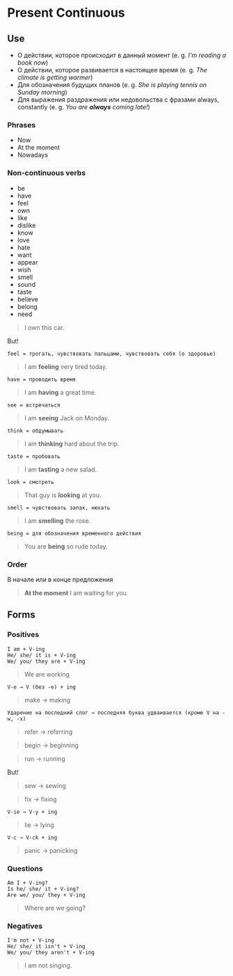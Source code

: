 # Present Continuous 

## Use
* О действии, которое происходит в данный момент (e. g. *I'm reading a book now*)
* О действии, которое развивается в настоящее время (e. g. *The climate is getting warmer*)
* Для обозначения будущих планов (e. g. *She is playing tennis on Sunday morning*)
* Для выражения раздражения или недовольства с фразами always, constantly (e. g. *You are __always__ coming late!*)


### Phrases
* Now
* At the moment
* Nowadays

### Non-continuous verbs
* be
* have
* feel
* own
* like
* dislike
* know
* love
* hate
* want
* appear
* wish
* smell
* sound
* taste
* believe
* belong
* need

> I own this car.

But!

    feel = трогать, чувствовать пальцами, чувствовать себя (о здоровье)
> I am **feeling** very tired today.

    have = проводить время
> I am **having** a great time.

    see = встречаться
> I am **seeing** Jack on Monday.

    think = обдумывать
> I am **thinking** hard about the trip.

    taste = пробовать
> I am **tasting** a new salad.

    look = смотреть
> That guy is **looking** at you.

    smell = чувствовать запах, нюхать
> I am **smelling** the rose.

    being = для обозначения временного действия
> You are **being** so rude today.

### Order
В начале или в конце предложения
> **At the moment** I am waiting for you.

## Forms

### Positives

    I am + V-ing
    He/ she/ it is + V-ing
    We/ you/ they are + V-ing
> We are working


    V-e → V (без -e) + ing
> make → making

    Ударение на последний слог → последняя буква удваивается (кроме V на -w, -x)
> refer → referring

> begin → beginning

> run → running

But!
> sew → sewing

> fix → fixing

    V-ie → V-y + ing
> lie → lying

    V-c → V-ck + ing
> panic → panicking


### Questions
    Am I + V-ing?
    Is he/ she/ it + V-ing?
    Are we/ you/ they + V-ing
> Where are we going?

### Negatives
    I'm not + V-ing
    He/ she/ it isn't + V-ing
    We/ you/ they aren't + V-ing
> I am not singing.
